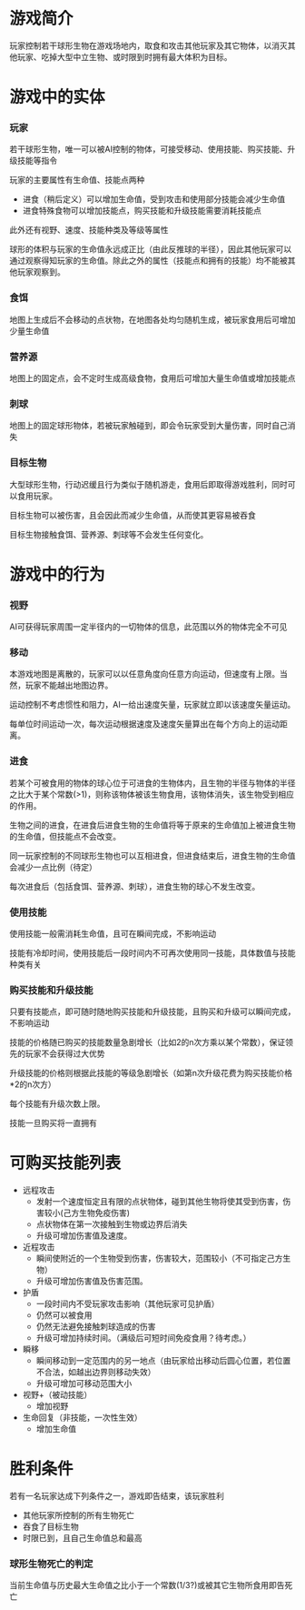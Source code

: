# 游戏简介

玩家控制若干球形生物在游戏场地内，取食和攻击其他玩家及其它物体，以消灭其他玩家、吃掉大型中立生物、或时限到时拥有最大体积为目标。

# 游戏中的实体

### 玩家
若干球形生物，唯一可以被AI控制的物体，可接受移动、使用技能、购买技能、升级技能等指令

玩家的主要属性有生命值、技能点两种
* 进食（稍后定义）可以增加生命值，受到攻击和使用部分技能会减少生命值
* 进食特殊食物可以增加技能点，购买技能和升级技能需要消耗技能点

此外还有视野、速度、技能种类及等级等属性

球形的体积与玩家的生命值永远成正比（由此反推球的半径），因此其他玩家可以通过观察得知玩家的生命值。除此之外的属性（技能点和拥有的技能）均不能被其他玩家观察到。

### 食饵

地图上生成后不会移动的点状物，在地图各处均匀随机生成，被玩家食用后可增加少量生命值

### 营养源

地图上的固定点，会不定时生成高级食物，食用后可增加大量生命值或增加技能点

### 刺球

地图上的固定球形物体，若被玩家触碰到，即会令玩家受到大量伤害，同时自己消失

### 目标生物

大型球形生物，行动迟缓且行为类似于随机游走，食用后即取得游戏胜利，同时可以食用玩家。

目标生物可以被伤害，且会因此而减少生命值，从而使其更容易被吞食

目标生物接触食饵、营养源、刺球等不会发生任何变化。

# 游戏中的行为

### 视野

AI可获得玩家周围一定半径内的一切物体的信息，此范围以外的物体完全不可见

### 移动

本游戏地图是离散的，玩家可以以任意角度向任意方向运动，但速度有上限。当然，玩家不能越出地图边界。

运动控制不考虑惯性和阻力，AI一给出速度矢量，玩家就立即以该速度矢量运动。

每单位时间运动一次，每次运动根据速度及速度矢量算出在每个方向上的运动距离。

### 进食

若某个可被食用的物体的球心位于可进食的生物体内，且生物的半径与物体的半径之比大于某个常数(>1)，则称该物体被该生物食用，该物体消失，该生物受到相应的作用。

生物之间的进食，在进食后进食生物的生命值将等于原来的生命值加上被进食生物的生命值，但技能点不会改变。

同一玩家控制的不同球形生物也可以互相进食，但进食结束后，进食生物的生命值会减少一点比例（待定）

每次进食后（包括食饵、营养源、刺球），进食生物的球心不发生改变。

### 使用技能

使用技能一般需消耗生命值，且可在瞬间完成，不影响运动

技能有冷却时间，使用技能后一段时间内不可再次使用同一技能，具体数值与技能种类有关

### 购买技能和升级技能

只要有技能点，即可随时随地购买技能和升级技能，且购买和升级可以瞬间完成，不影响运动

技能的价格随已购买的技能数量急剧增长（比如2的n次方乘以某个常数），保证领先的玩家不会获得过大优势

升级技能的价格则根据此技能的等级急剧增长（如第n次升级花费为购买技能价格*2的n次方）

每个技能有升级次数上限。

技能一旦购买将一直拥有

# 可购买技能列表

* 远程攻击
  * 发射一个速度恒定且有限的点状物体，碰到其他生物将使其受到伤害，伤害较小(己方生物免疫伤害)
  * 点状物体在第一次接触到生物或边界后消失
  * 升级可增加伤害值及速度。
* 近程攻击
  * 瞬间使附近的一个生物受到伤害，伤害较大，范围较小（不可指定己方生物）
  * 升级可增加伤害值及伤害范围。
* 护盾
  * 一段时间内不受玩家攻击影响（其他玩家可见护盾）
  * 仍然可以被食用
  * 仍然无法避免接触刺球造成的伤害
  * 升级可增加持续时间。（满级后可短时间免疫食用？待考虑。）
* 瞬移
  * 瞬间移动到一定范围内的另一地点（由玩家给出移动后圆心位置，若位置不合法，如越出边界则移动失效）
  * 升级可增加可移动范围大小
* 视野+（被动技能）
  * 增加视野
* 生命回复（非技能，一次性生效）
  * 增加生命值

# 胜利条件

若有一名玩家达成下列条件之一，游戏即告结束，该玩家胜利
* 其他玩家所控制的所有生物死亡
* 吞食了目标生物
* 时限已到，且自己生命值总和最高

### 球形生物死亡的判定

当前生命值与历史最大生命值之比小于一个常数(1/3?)或被其它生物所食用即告死亡
